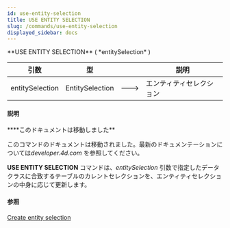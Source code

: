 ```yaml
---
id: use-entity-selection
title: USE ENTITY SELECTION
slug: /commands/use-entity-selection
displayed_sidebar: docs
---
```


<!--REF #_command_.USE ENTITY SELECTION.Syntax-->**USE ENTITY SELECTION** ( *entitySelection* )<!-- END REF-->
<!--REF #_command_.USE ENTITY SELECTION.Params-->
| 引数 | 型 |  | 説明 |
| --- | --- | --- | --- |
| entitySelection | EntitySelection | &#x1F852; | エンティティセレクション |

<!-- END REF-->

#### 説明 

<!--REF #_command_.USE ENTITY SELECTION.Summary-->****このドキュメントは移動しました**

このコマンドのドキュメントは移動されました。<!-- END REF-->最新のドキュメンテーションについては*developer.4d.com* を参照してください。

**USE ENTITY SELECTION** コマンドは、*entitySelection* 引数で指定したデータクラスに合致するテーブルのカレントセレクションを、エンティティセレクションの中身に応じて更新します。

#### 参照 

[Create entity selection](create-entity-selection.md)  